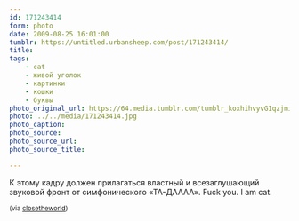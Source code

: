 ```yaml
---
id: 171243414
form: photo
date: 2009-08-25 16:01:00
tumblr: https://untitled.urbansheep.com/post/171243414/
title:
tags:
    - cat
    - живой уголок
    - картинки
    - кошки
    - буквы
photo_original_url: https://64.media.tumblr.com/tumblr_koxhihvyvG1qzjmimo1_1280.jpg
photo: ../../media/171243414.jpg
photo_caption:
photo_source:
photo_source_url:
photo_source_title:

---
```


<p>К этому кадру должен прилагаться властный и всезаглушающий звуковой фронт от симфонического «ТА-ДАААА». Fuck you. I am cat.</p>

<p><small>(via <a href="http://closetheworld.tumblr.com/post/171211232">closetheworld</a>)</small></p>
